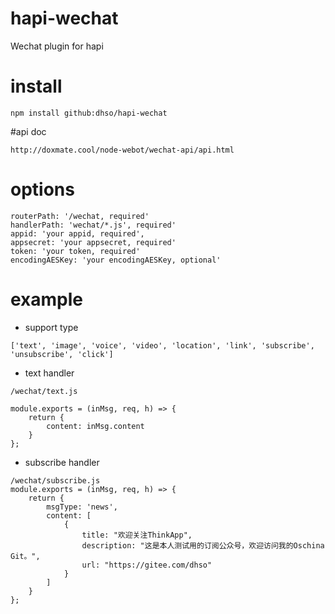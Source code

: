 # hapi-wechat
Wechat plugin for hapi

# install
```
npm install github:dhso/hapi-wechat
```

#api doc

```
http://doxmate.cool/node-webot/wechat-api/api.html
```

# options
```
routerPath: '/wechat, required'
handlerPath: 'wechat/*.js', required'
appid: 'your appid, required',
appsecret: 'your appsecret, required'
token: 'your token, required'
encodingAESKey: 'your encodingAESKey, optional'
```

# example
* support type
```
['text', 'image', 'voice', 'video', 'location', 'link', 'subscribe', 'unsubscribe', 'click']
```
* text handler
```
/wechat/text.js

module.exports = (inMsg, req, h) => {
    return {
        content: inMsg.content
    }
};
```

* subscribe handler
```
/wechat/subscribe.js
module.exports = (inMsg, req, h) => {
    return {
        msgType: 'news',
        content: [
            {
                title: "欢迎关注ThinkApp",
                description: "这是本人测试用的订阅公众号，欢迎访问我的Oschina Git。",
                url: "https://gitee.com/dhso"
            }
        ]
    }
};
```